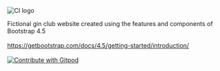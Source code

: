 ![CI logo](https://codeinstitute.s3.amazonaws.com/fullstack/ci_logo_small.png)


Fictional gin club website created using the features and components of Bootstrap 4.5
<br><br>
https://getbootstrap.com/docs/4.5/getting-started/introduction/
<br><br>
<a href="https://gitpod.io/#https://github.com/janet-dev/bootstrap4-test">
  <img
    src="https://img.shields.io/badge/Contribute%20with-Gitpod-908a85?logo=gitpod"
    alt="Contribute with Gitpod"
  />
</a>